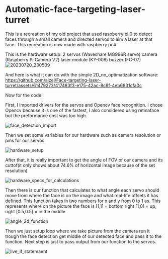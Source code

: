 # Automatic-face-targeting-laser-turret
 This is a recreation of my old project that used raspberry pi 0 to detect faces through a small camera and directed servos to aim a laser at that face.
 This recreation is now made with raspberry pi 4 


This is the hardware setup:
2 servos (Waveshare MG996R servo)
camera (Raspberry Pi Camera V2)
laser module (KY-008)
buzzer (FC-07)
![20230720_230509](https://github.com/aizej/Face-targeting-laser-turret/assets/61479273/fb9b24dd-068c-4ebf-9de9-db6f57d319f7)

And here is what it can do with the simple 2D_no_optimatization software:
https://github.com/aizej/Face-targeting-laser-turret/assets/61479273/417483f3-e175-42ac-8c8f-4eb6831cfa0c

Now for the code:

First, I imported drivers for the servos and Opencv face recognition.
I chose Opencv because it is one of the fastest, I also considered using retinaface but the preformance cost was too high.


![face_detection_import](https://github.com/aizej/Automatic-face-targeting-laser-turret/assets/61479273/64cda7e4-ec08-4c12-84fe-25a316c2f530)


Then we set some variables for our hardware such as camera resolution or pins for our servos.

![hardware_setup](https://github.com/aizej/Automatic-face-targeting-laser-turret/assets/61479273/2c35f9dc-2733-401e-abb1-5e4beed84fa2)

After that, it is really important to get the angle of FOV of our camera and its cuttof(it only shows about 74.6% of horizontal image because of the set resolution)

![hardware_specs_for_calculations](https://github.com/aizej/Automatic-face-targeting-laser-turret/assets/61479273/53b998a5-14d6-469b-84b1-12b41d78f02a)

Then there is our function that calculates to what angle each servo should move from where the face is on the image and what real-life offsets it has defined.
This function takes in two numbers for x and y from 0 to 1 as. This represents where on the picture the face is [1,1] = bottom right [1,0] = up, right [0.5,0.5] = in the middle

![angle_2d_function](https://github.com/aizej/Automatic-face-targeting-laser-turret/assets/61479273/8cf2725a-0382-4434-a1e7-a5a68043677b)


Then we just setup loop where we take picture from the camera run it trough the face detection get middle of our detected face and pass it to the function.
Next step is just to pass output from our function to the servos.

![live_if_statemaent](https://github.com/aizej/Automatic-face-targeting-laser-turret/assets/61479273/40b665f3-144f-444a-ae59-bfd1b896dcfb)






